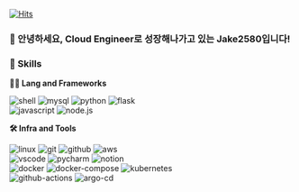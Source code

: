 <!-- Header -->

[![Hits](https://hits.seeyoufarm.com/api/count/incr/badge.svg?url=https%3A%2F%2Fgithub.com%2FJake2580&count_bg=%2379C83D&title_bg=%23555555&icon=&icon_color=%23E7E7E7&title=hits&edge_flat=false)](https://hits.seeyoufarm.com)

### 🙇 안녕하세요, Cloud Engineer로 성장해나가고 있는 Jake2580입니다!

<!-- Body -->

### 🦾 Skills
**🧑‍💻 Lang and Frameworks**

![shell](https://img.shields.io/badge/shell-4EAA25.svg?&style=for-the-badge&logo=gnu-bash&logoColor=white)
![mysql](https://img.shields.io/badge/mysql-4479A1.svg?&style=for-the-badge&logo=mysql&logoColor=white)
![python](https://img.shields.io/badge/python-3776AB.svg?&style=for-the-badge&logo=python&logoColor=white)
![flask](https://img.shields.io/badge/flask-000000.svg?&style=for-the-badge&logo=flask&logoColor=white)<br>
![javascript](https://img.shields.io/badge/javascript-F7DF1E.svg?&style=for-the-badge&logo=javascript&logoColor=white)
![node.js](https://img.shields.io/badge/node.js-339933.svg?&style=for-the-badge&logo=node.js&logoColor=white)


**🛠️ Infra and Tools**

![linux](https://img.shields.io/badge/linux-FCC624.svg?&style=for-the-badge&logo=linux&logoColor=white)
![git](https://img.shields.io/badge/git-F05032.svg?&style=for-the-badge&logo=git&logoColor=white)
![github](https://img.shields.io/badge/github-181717.svg?&style=for-the-badge&logo=github&logoColor=white)
![aws](https://img.shields.io/badge/aws-232F3E.svg?&style=for-the-badge&logo=amazonaws&logoColor=white)<br>
![vscode](https://img.shields.io/badge/vscode-007ACC.svg?&style=for-the-badge&logo=visualstudiocode&logoColor=white)
![pycharm](https://img.shields.io/badge/pycharm-000000.svg?&style=for-the-badge&logo=pycharm&logoColor=white)
![notion](https://img.shields.io/badge/notion-000000.svg?&style=for-the-badge&logo=notion&logoColor=white)<br>
![docker](https://img.shields.io/badge/docker-2496ED.svg?&style=for-the-badge&logo=docker&logoColor=white)
![docker-compose](https://img.shields.io/badge/docker%20compose-2496ED.svg?&style=for-the-badge&logo=docker&logoColor=white)
![kubernetes](https://img.shields.io/badge/kubernetes-326CE5.svg?&style=for-the-badge&logo=kubernetes&logoColor=white)<br>
![github-actions](https://img.shields.io/badge/github%20actions-2088FF.svg?&style=for-the-badge&logo=githubactions&logoColor=white)
![argo-cd](https://img.shields.io/badge/argo%20cd-0E5B7F.svg?&style=for-the-badge&logo=argocd&logoColor=white)

